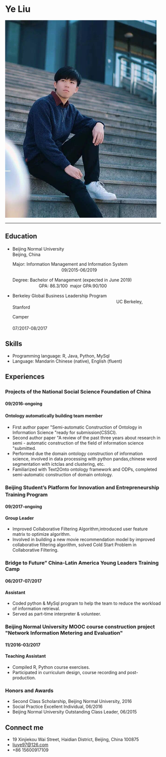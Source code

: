 Ye Liu
===========================
![Image text](https://raw.githubusercontent.com/Yeah-Liu/Yeah-Liu.github.io/master/1.png)
****
## Education
* 	
	Beijing Normal University　　　　　　　　　　　　　　　　　　　　　　　　　　　　　　　　　　Beijing, China

	Major: Information Management and Information System                                                     　　　　09/2015-06/2019

	Degree: Bachelor of Management (expected in June 2019)                                         　GPA: 86.3/100  major GPA:90/100
*	
	Berkeley Global Business Leadership Program 　　　　　　　　　　　　　　　　　　　　　　　　UC Berkeley, Stanford 

	Camper 　　　　　　　　　　　　　　　　　　　　　　　　　　　　　　　　　　　　　　　　07/2017-08/2017

## Skills
*	
	Programming language: R, Java, Python, MySql
*	
	Language: Mandarin Chinese (native), English (fluent)
	
## Experiences

### Projects of the National Social Science Foundation of China　　　　　　　　　　　　　　　　　　　　　　　　　　　　　　　　　　　　　　　 
#### 09/2016-ongoing
#### Ontology automatically building team member　　　　　　　　　
*	 
	First author paper "Semi-automatic Construction of Ontology in Information Science "ready for submission(CSSCI).
*	
	Second author paper "A review of the past three years about research in semi - automatic construction of the field of information science "submitted.
*	
	Performed due the domain ontology construction of information science, involved in data processing with python pandas,chinese word segmentation with ictclas and clustering, etc.
*	
	Familiarized with Text2Onto ontology framework and ODPs, completed semi-automatic construction of domain ontology.
	
### Beijing Student’s Platform for Innovation and Entrepreneurship Training Program　　　　　　      
#### 09/2017-ongoing
#### Group Leader                                                                      
*	
	Improved Collaborative Filtering Algorithm,introduced user feature matrix to optimize algorithm.
*	
	Involved in building a new movie recommendation model by improved collaborative filtering algorithm, solved Cold Start Problem in Collaborative Filtering.

### Bridge to Future” China-Latin America Young Leaders Training Camp                 
#### 06/2017-07/2017
#### Assistant                                                                      
*	
	Coded python & MySql program to help the team to reduce the workload of information retrieval.
*	
	Served as part-time interpreter & volunteer. 
	
### Beijing Normal University MOOC course construction project "Network Information Metering and Evaluation"                    
#### 11/2016-03/2017
#### Teaching Assistant                                                              
*	
	Compiled R, Python course exercises.
*	
	Participated in curriculum design, course recording and post-production.
	
### Honors and Awards
*	
	Second Class Scholarship, Beijing Normal University, 2016
*
	Social Practice Excellent Individual, 06/2016
*
	Beijing Normal University Outstanding Class Leader, 06/2015 

## Connect me
*	
	19 Xinjiekou Wai Street, Haidian District, Beijing, China 100875
*	
	liuye97@126.com
*	
	+86 15600917109
	

